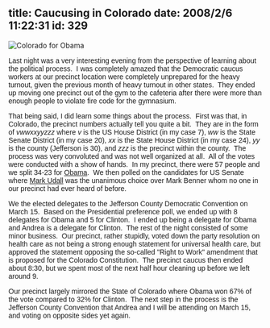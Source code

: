 title: Caucusing in Colorado
date: 2008/2/6 11:22:31
id: 329
---
![Colorado for Obama](/journal_images/obamapeopleicon.jpg)

<font face="Arial">Last night was a very interesting evening from the perspective of learning about the political process.  I was completely amazed that the Democratic caucus workers at our precinct location were completely unprepared for the heavy turnout, given the previous month of heavy turnout in other states.  They ended up moving one precinct out of the gym to the cafeteria after there were more than enough people to violate fire code for the gymnasium.</font>

<font face="Arial">That being said, I did learn some things about the process.  First was that, in Colorado, the precinct numbers actually tell you quite a bit.  They are in the form of _vwwxxyyzzz_ where _v_ is the US House District (in my case 7), _ww_ is the State Senate District (in my case 20), _xx_ is the State House District (in my case 24), _yy_ is the county (Jefferson is 30), and _zzz_ is the precinct within the county.  The process was very convoluted and was not well organized at all.  All of the votes were conducted with a show of hands.  In my precinct, there were 57 people and we split 34-23 for [Obama](http://www.barackobama.com).  We then polled on the candidates for US Senate where [Mark Udall](http://markudall.house.gov/HoR/co02) was the unanimous choice over Mark Benner whom no one in our precinct had ever heard of before.</font>

<font face="Arial">We the elected delegates to the Jefferson County Democratic Convention on March 15.  Based on the Presidential preference poll, we ended up with 8 delegates for Obama and 5 for Clinton.  I ended up being a delegate for Obama and Andrea is a delegate for Clinton.  The rest of the night consisted of some minor business.  Our precinct, rather stupidly, voted down the party resolution on health care as not being a strong enough statement for universal health care, but approved the statement opposing the so-called "Right to Work" amendment that is proposed for the Colorado Constitution.  The precinct caucus then ended about 8:30, but we spent most of the next half hour cleaning up before we left around 9.</font>

<font face="Arial">Our precinct largely mirrored the State of Colorado where Obama won 67% of the vote compared to 32% for Clinton.  The next step in the process is the Jefferson County Convention that Andrea and I will be attending on March 15, and voting on opposite sides yet again.</font>